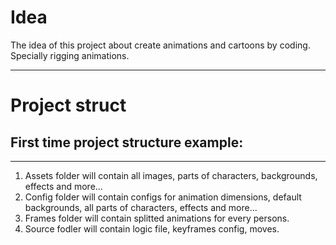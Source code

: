 # Idea
  The idea of this project about create animations and cartoons by coding. Specially rigging animations.

***

# Project struct

## First time project structure example:
  ---
  1. Assets folder will contain all images, parts of characters, backgrounds, effects and more...
  2. Config folder will contain configs for animation dimensions, default backgrounds, all parts of characters, effects and more...
  3. Frames folder will contain splitted animations for every persons.
  4. Source fodler will contain logic file, keyframes config, moves.


